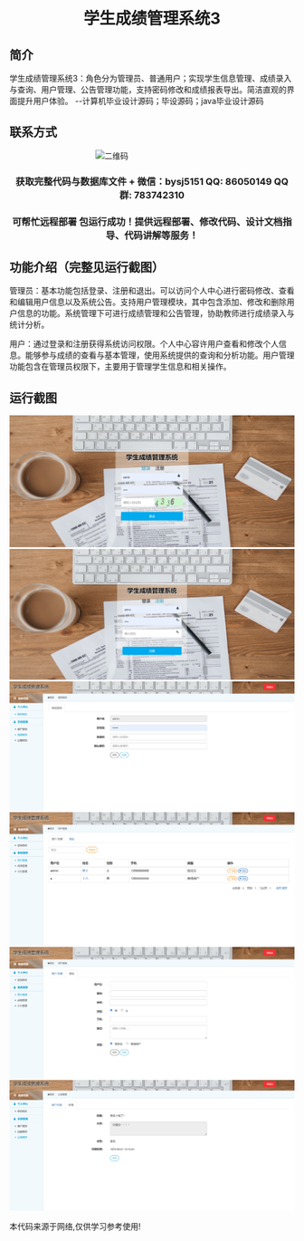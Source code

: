 <p><h1 align="center">学生成绩管理系统3</h1></p>

## 简介
学生成绩管理系统3：角色分为管理员、普通用户；实现学生信息管理、成绩录入与查询、用户管理、公告管理功能，支持密码修改和成绩报表导出。简洁直观的界面提升用户体验。    --计算机毕业设计源码；毕设源码；java毕业设计源码


## 联系方式
<img src="https://bs-1329754181.cos.ap-shanghai.myqcloud.com/wx.jpg" alt="二维码" style="display: block; margin: 0 auto;" width="200px">
<p><h3 align="center">获取完整代码与数据库文件 + 微信：bysj5151 QQ: 86050149 QQ群: 783742310</h3></p>
<p><h3 align="center">可帮忙远程部署 包运行成功！提供远程部署、修改代码、设计文档指导、代码讲解等服务！</h3></p>

## 功能介绍（完整见运行截图）
管理员：基本功能包括登录、注册和退出。可以访问个人中心进行密码修改、查看和编辑用户信息以及系统公告。支持用户管理模块，其中包含添加、修改和删除用户信息的功能。系统管理下可进行成绩管理和公告管理，协助教师进行成绩录入与统计分析。

用户：通过登录和注册获得系统访问权限。个人中心容许用户查看和修改个人信息。能够参与成绩的查看与基本管理，使用系统提供的查询和分析功能。用户管理功能包含在管理员权限下，主要用于管理学生信息和相关操作。


## 运行截图
![](imgs/588112-20230210231818893-168869565.png)
![](imgs/588112-20230210231904467-97750652.png)
![](imgs/588112-20230210231911689-1625205456.png)
![](imgs/588112-20230210231918581-284468320.png)
![](imgs/588112-20230210231924062-654489489.png)
![](imgs/588112-20230210231929459-1893019796.png)

<p>本代码来源于网络,仅供学习参考使用!</p>
